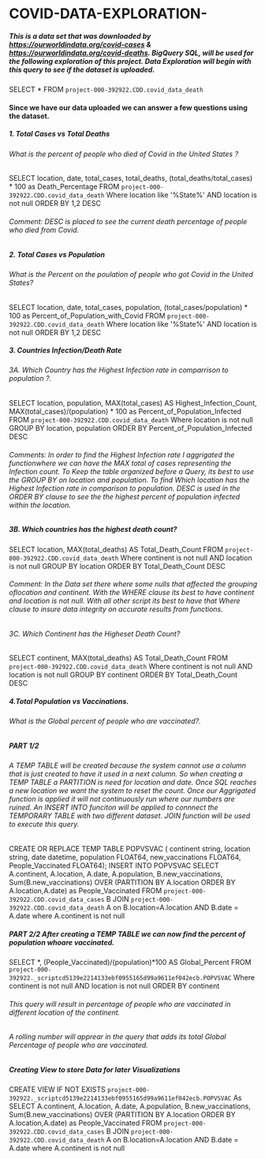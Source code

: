 # COVID-DATA-EXPLORATION-

##### This is a data set that was downloaded by https://ourworldindata.org/covid-cases & https://ourworldindata.org/covid-deaths. BigQuery SQL, will be used for the following exploration of this project. Data Exploration will begin with this query to see if the dataset is uploaded.


SELECT *
FROM `project-000-392922.CDD.covid_data_death`


#### Since we have our data uploaded we can answer a few questions using the dataset.



##### 1. Total Cases vs Total Deaths
###### What is the percent of people who died of Covid in the United States ?


SELECT location, date, total_cases, total_deaths, (total_deaths/total_cases) * 100 as
Death_Percentage
FROM `project-000-392922.CDD.covid_data_death`
Where location like '%State%' AND location is not null
ORDER BY 1,2 DESC


###### Comment: DESC is placed to see the current death percentage of people who died from Covid.



##### 2. Total Cases vs Population
###### What is the Percent on the poulation of people who got Covid in the United States?


SELECT location, date, total_cases, population, (total_cases/population) * 100 as
Percent_of_Population_with_Covid
FROM `project-000-392922.CDD.covid_data_death`
Where location like '%State%' AND location is not null
ORDER BY 1,2 DESC


##### 3. Countries Infection/Death Rate
###### 3A. Which Country has the Highest Infection rate in comparrison to population ?.


SELECT location, population, MAX(total_cases) AS Highest_Infection_Count,
MAX(total_cases)/(population) * 100 as Percent_of_Population_Infected
FROM `project-000-392922.CDD.covid_data_death`
Where location is not null
GROUP BY location, population
ORDER BY Percent_of_Population_Infected DESC


###### Comments: In order to find the Highest Infection rate I aggrigated the functionwhere we can have the MAX total of cases representing the Infection count. To Keep the table organized before a Query, its best to use the GROUP BY on location and population. To find Which location has the Highest Infection rate in comparison to population. DESC is used in the ORDER BY clause to see the the highest percent of population infected within the location.


##### 3B. Which countries has the highest death count?


SELECT location, MAX(total_deaths) AS Total_Death_Count
FROM `project-000-392922.CDD.covid_data_death`
Where continent is not null AND location is not null
GROUP BY location
ORDER BY Total_Death_Count DESC


###### Comment: In the Data set there where some nulls that affected the grouping oflocation and continent. With the WHERE clause its best to have continent and location is not null. With all other script its best to have that Where clause to insure data integrity on accurate results from functions.


###### 3C. Which Continent has the Higheset Death Count?


SELECT continent, MAX(total_deaths) AS Total_Death_Count
FROM `project-000-392922.CDD.covid_data_death`
Where continent is not null AND location is not null
GROUP BY continent
ORDER BY Total_Death_Count DESC


##### 4.Total Population vs Vaccinations.

###### What is the Global percent of people who are vaccinated?.

##### PART 1/2 
###### A TEMP TABLE will be created because the system cannot use a column that is just created to have it used in a next column. So when creating a TEMP TABLE a PARTITION is need for location and date. Once SQL reaches a new location we want the system to reset the count. Once our Aggrigated function is applied it will not continuously run where our numbers are ruined. An INSERT INTO funciton will be applied to connnect the TEMPORARY TABLE with two different dataset. JOIN function will be used to execute this query.


CREATE OR REPLACE TEMP TABLE POPVSVAC
(
continent string,
location string,
date datetime,
population FLOAT64,
new_vaccinations FLOAT64,
People_Vaccinated FLOAT64);
INSERT INTO POPVSVAC
SELECT A.continent, A.location, A.date, A.population, B.new_vaccinations,
Sum(B.new_vaccinations) OVER (PARTITION BY A.location ORDER BY A.location,A.date) as
People_Vaccinated
FROM `project-000-392922.CDD.covid_data_cases` B
JOIN `project-000-392922.CDD.covid_data_death` A
on B.location=A.location AND B.date = A.date
where A.continent is not null


##### PART 2/2 After creating a TEMP TABLE we can now find the percent of population whoare vaccinated.


SELECT *, (People_Vaccinated)/(population)*100 AS Global_Percent
FROM `project-000-392922._scriptcd5139e2214133ebf0955165d99a9611ef042ecb.POPVSVAC`
Where continent is not null AND location is not null
ORDER BY continent


###### This query will result in percentage of people who are vaccinated in different location of the continent.
###### A rolling number will apprear in the query that adds its total Global Percentage of people who are vaccinated.


##### Creating View to store Data for later Visualizations


CREATE VIEW IF NOT EXISTS
`project-000-392922._scriptcd5139e2214133ebf0955165d99a9611ef042ecb.POPVSVAC` As
SELECT A.continent, A.location, A.date, A.population, B.new_vaccinations,
Sum(B.new_vaccinations) OVER (PARTITION BY A.location ORDER BY A.location,A.date) as
People_Vaccinated
FROM `project-000-392922.CDD.covid_data_cases` B
JOIN `project-000-392922.CDD.covid_data_death` A
on B.location=A.location AND B.date = A.date
where A.continent is not null
